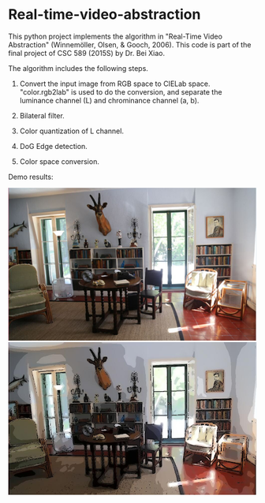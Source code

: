 # Real-time-video-abstraction
This python project implements the algorithm in "Real-Time Video Abstraction" (Winnemöller, Olsen, & Gooch, 2006).
This code is part of the final project of CSC 589 (2015S) by Dr. Bei Xiao.


The algorithm includes the following steps.
1) Convert the input image from RGB space to CIELab space.
    "color.rgb2lab" is used to do the conversion, and separate the luminance channel (L) and chrominance channel (a, b).

2) Bilateral filter.
3) Color quantization of L channel.
4) DoG Edge detection.
5) Color space conversion.


Demo results:
<section>
    <img src="https://github.com/BumbleBee0819/Real-time-video-abstraction/blob/master/results/TestImage1.jpg" style="margin: 0; width: 300; height: 300;" /><img src="https://github.com/BumbleBee0819/Real-time-video-abstraction/blob/master/results/Final1.jpg" style="margin: 0; width: 300; height: 300;" />
</section>
